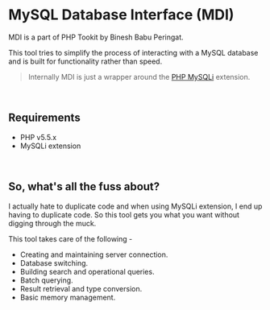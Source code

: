 # MySQL Database Interface (MDI)
MDI is a part of PHP Tookit by Binesh Babu Peringat.

This tool tries to simplify the process of interacting with a MySQL database and is built for functionality rather than speed.

> Internally MDI is just a wrapper around the [PHP MySQLi](http://php.net/manual/en/book.mysqli.php) extension.

<br />

## Requirements
- PHP v5.5.x
- MySQLi extension

<br />

## So, what's all the fuss about?
I actually hate to duplicate code and when using MySQLi extension, I end up having to duplicate code. So this tool gets you what you want without digging through the muck.

This tool takes care of the following -
- Creating and maintaining server connection.
- Database switching.
- Building search and operational queries.
- Batch querying.
- Result retrieval and type conversion.
- Basic memory management.

